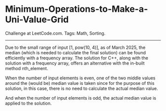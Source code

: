 # Minimum-Operations-to-Make-a-Uni-Value-Grid
Challenge at LeetCode.com. Tags: Math, Sorting.

------------------------------------------------------------------------------------------------------------------------------------------------------------------------

Due to the small range of input [1, pow(10, 4)], as of March 2025, the median (which is needed to calculate the final solution) can be found efficiently with a frequency array. The solution for C++, along with the solution with a frequency array, offers an alternative with the in-built method nth_element. 

When the number of input elements is even, one of the two middle values around the (would be) median value is taken since for the purpose of this solution, in this case, there is no need to calculate the actual median value.

And when the number of input elements is odd, the actual median value is applied to the solution.

